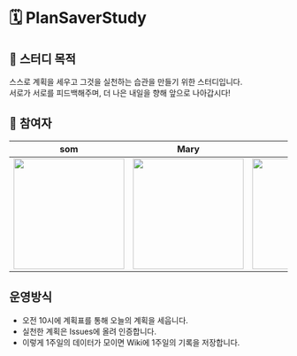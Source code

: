 # 🗓️ PlanSaverStudy

## 🧐 스터디 목적
스스로 계획을 세우고 그것을 실천하는 습관을 만들기 위한 스터디입니다. <br>
서로가 서로를 피드백해주며, 더 나은 내일을 향해 앞으로 나아갑시다!

## 👥 참여자
|som|Mary|Whales|
|:---:|:---:|:---:|
|<Img src = "https://github.com/WhalesJin/Algorithm_SeaAndSky/assets/124643545/465edd0c-8695-4d2c-b37e-0d1b1169c7dc" width="200">|<Img src = "https://github.com/jsa0224/PlanSaverStudy/assets/124643545/01aa8ebe-bbbd-495c-a6ec-fe752e6f80d8" width="200">|<Img src = "https://github.com/WhalesJin/Algorithm_SeaAndSky/assets/124643545/0425bfd7-c090-4369-8690-714616c196c2" width="200">|

## 운영방식
- 오전 10시에 계획표를 통해 오늘의 계획을 세웁니다.
- 실천한 계획은 Issues에 올려 인증합니다.
- 이렇게 1주일의 데이터가 모이면 Wiki에 1주일의 기록을 저장합니다.
